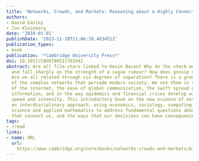 ```yaml
---
title: 'Networks, Crowds, and Markets: Reasoning about a Highly Connected World'
authors:
- David Easley
- Jon Kleinberg
date: '2010-01-01'
publishDate: '2023-11-18T21:06:10.483451Z'
publication_types:
- book
publication: '*Cambridge University Press*'
doi: 10.1017/CBO9780511761942
abstract: Are all film stars linked to Kevin Bacon? Why do the stock markets rise
  and fall sharply on the strength of a vague rumour? How does gossip spread so quickly?
  Are we all related through six degrees of separation? There is a growing awareness
  of the complex networks that pervade modern society. We see them in the rapid growth
  of the internet, the ease of global communication, the swift spread of news and
  information, and in the way epidemics and financial crises develop with startling
  speed and intensity. This introductory book on the new science of networks takes
  an interdisciplinary approach, using economics, sociology, computing, information
  science and applied mathematics to address fundamental questions about the links
  that connect us, and the ways that our decisions can have consequences for others.
tags:
- /read
links:
- name: URL
  url: 
    https://www.cambridge.org/core/books/networks-crowds-and-markets/A70C7855A3003FE1079C25F8397AF641
---
```

